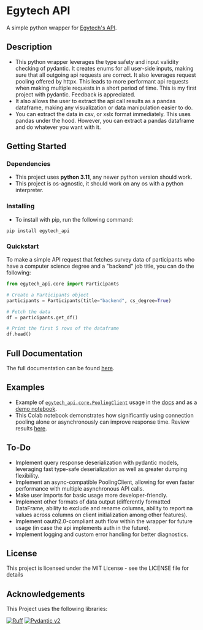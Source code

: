 # Egytech API
A simple python wrapper for [Egytech's API](https://api.egytech.fyi/).


## Description

* This python wrapper leverages the type safety and input validity checking of pydantic. 
It creates enums for all user-side inputs, making sure that all outgoing api requests are correct.
It also leverages request pooling offered by httpx. This leads to more performant api requests
when making multiple requests in a short period of time. This is my first project with pydantic. 
Feedback is appreciated.
* It also allows the user to extract the api call results as a pandas dataframe, making
any visualization or data manipulation easier to do.
* You can extract the data in csv, or xslx format immediately. This uses pandas under the hood.
However, you can extract a pandas dataframe and do whatever you want with it.

## Getting Started

### Dependencies

* This project uses **python 3.11**, any newer python version should work.
* This project is os-agnostic, it should work on any os with a python interpreter.

### Installing

* To install with pip, run the following command:
```
pip install egytech_api
```

### Quickstart
To make a simple API request that fetches survey data of participants who have a computer science
degree and a "backend" job title, you can do the following:
```python
from egytech_api.core import Participants

# Create a Participants object
participants = Participants(title="backend", cs_degree=True)

# Fetch the data
df = participants.get_df()

# Print the first 5 rows of the dataframe
df.head()
```

## Full Documentation
The full documentation can be found [here](https://abdulrahman-mustafa.gitbook.io/egytech-api/).

## Examples

- Example
  of [`egytech_api.core.PoolingClient`](https://abdulrahman-mustafa.gitbook.io/egytech-fyi-python-wrapper/reference/api-reference/poolingclient)
  usage in the
  [docs](https://abdulrahman-mustafa.gitbook.io/egytech-fyi-python-wrapper/reference/examples/using-the-pooling-client) 
and as a [demo notebook](https://deepnote.com/app/abdulrahmans-workspace/EgyTech-FYI-Wrapper-b29d75ab-a623-4f8b-96df-b8c7c8e89535).
- This Colab notebook demonstrates how significantly using connection pooling alone or asynchronously can improve
  response time. Review
  results [here](https://colab.research.google.com/drive/1cRAMJvDTg3O3Le9FzXaCirh6C__fUehc?usp=sharing).


## To-Do
- Implement query response deserialization with pydantic models, leveraging fast type-safe deserialization as well as greater dumping flexibility. 
- Implement an async-compatible PoolingClient, allowing for even faster performance with multiple asynchronous API calls.
- Make user imports for basic usage more developer-friendly.
- Implement other formats of data output (differently formatted DataFrame, ability to exclude and rename columns, ability to report na values across columns on client initialization among other features).
- Implement oauth2.0-compliant auth flow within the wrapper for future usage (in case the api implements auth in the future).
- Implement logging and custom error handling for better diagnostics. 

## License

This project is licensed under the MIT License - see the LICENSE file for details

## Acknowledgements

This Project uses the following libraries:

[![Ruff](https://img.shields.io/endpoint?url=https://raw.githubusercontent.com/astral-sh/ruff/main/assets/badge/v2.json)](https://github.com/astral-sh/ruff)
[![Pydantic v2](https://img.shields.io/endpoint?url=https://raw.githubusercontent.com/pydantic/pydantic/main/docs/badge/v2.json)](https://pydantic.dev)

